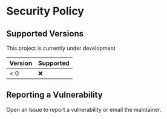# Security Policy

## Supported Versions

This project is currently under development

| Version | Supported          |
| ------- | ------------------ |
| < 0     | :x:                |

## Reporting a Vulnerability

Open an issue to report a vulnerability or email the maintainer.
